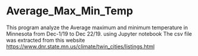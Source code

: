 # Average_Max_Min_Temp
This  program analyze the Average maximum and minimum temperature in Minnesota from Dec-1/19 to Dec 22/19.
using Jupyter notebook
The csv file was extracted from this website https://www.dnr.state.mn.us/climate/twin_cities/listings.html

